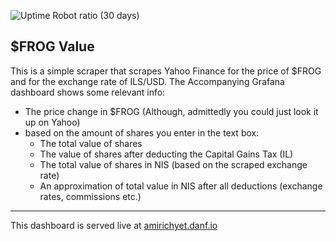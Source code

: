 ![Uptime Robot ratio (30 days)](https://img.shields.io/uptimerobot/ratio/m786300921-3c35ee8eefcf4c48c535a87e)

$FROG Value
-----------------------


This is a simple scraper that scrapes Yahoo Finance for the price of $FROG and for the exchange rate of ILS/USD.
The Accompanying Grafana dashboard shows some relevant info:
 - The price change in $FROG (Although, admittedly you could just look it up on Yahoo)
 - based on the amount of shares you enter in the text box:
    - The total value of shares 
    - The value of shares after deducting the Capital Gains Tax (IL)
    - The total value of shares in NIS (based on the scraped exchange rate)
    - An approximation of total value in NIS after all deductions (exchange rates, commissions etc.)
    
    
---


This dashboard is served live at [amirichyet.danf.io](https://amirichyet.danf.io/d/xvXThaOMz/frog?orgId=1)
